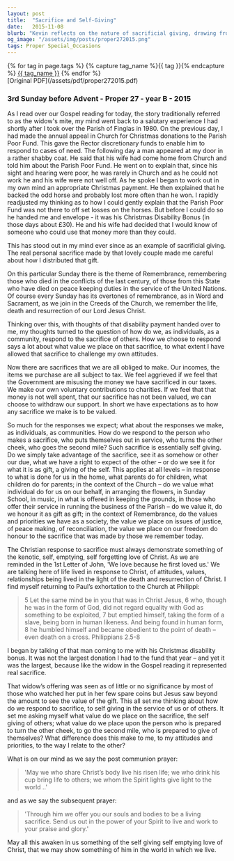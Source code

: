 ```yaml
---
layout: post
title:  "Sacrifice and Self-Giving"
date:   2015-11-08
blurb: "Kevin reflects on the nature of sacrificial giving, drawing from a personal experience with a parishioner's selfless donation. He emphasizes the importance of recognizing and valuing the sacrifices of others, whether in personal relationships, community service, or in remembrance of those who have served and sacrificed for the greater good. The sermon calls for a Christian response that embodies the self-emptying love of Christ, urging us to live in a way that honors the sacrifices made by others."
og_image: "/assets/img/posts/proper272015.png"
tags: Proper Special_Occasions
---    
```

<div class="tag-pills">
  {% for tag in page.tags %}
    {% capture tag_name %}{{ tag }}{% endcapture %}
    <a href="{{ site.baseurl }}/tag/{{ tag_name }}" class="tag-pill">{{ tag_name }}</a>
  {% endfor %}
</div>
[Original PDF](/assets/pdf/proper272015.pdf)

### 3rd Sunday before Advent - Proper 27 - year B - 2015

As I read over our Gospel reading for today, the story traditionally referred to as the widow's mite, my mind went back to a salutary experience I had shortly after I took over the Parish of Finglas in 1980. On the previous day, I had made the annual appeal in Church for Christmas donations to the Parish Poor Fund. This gave the Rector discretionary funds to enable him to respond to cases of need. The following day a man appeared at my door in a rather shabby coat. He said that his wife had come home from Church and told him about the Parish Poor Fund. He went on to explain that, since his sight and hearing were poor, he was rarely in Church and as he could not work he and his wife were not well off. As he spoke I began to work out in my own mind an appropriate Christmas payment. He then explained that he backed the odd horse and probably lost more often than he won. I rapidly readjusted my thinking as to how I could gently explain that the Parish Poor Fund was not there to off set losses on the horses. But before I could do so he handed me and envelope - it was his Christmas Disability Bonus (in those days about £30). He and his wife had decided that I would know of someone who could use that money more than they could.

This has stood out in my mind ever since as an example of sacrificial giving. The real personal sacrifice made by that lovely couple made me careful about how I distributed that gift.

On this particular Sunday there is the theme of Remembrance, remembering those who died in the conflicts of the last century, of those from this State who have died on peace keeping duties in the service of the United Nations. Of course every Sunday has its overtones of remembrance, as in Word and Sacrament, as we join in the Creeds of the Church, we remember the life, death and resurrection of our Lord Jesus Christ.

Thinking over this, with thoughts of that disability payment handed over to me, my thoughts turned to the question of how do we, as individuals, as a community, respond to the sacrifice of others. How we choose to respond says a lot about what value we place on that sacrifice, to what extent I have allowed that sacrifice to challenge my own attitudes.

Now there are sacrifices that we are all obliged to make. Our incomes, the items we purchase are all subject to tax. We feel aggrieved if we feel that the Government are misusing the money we have sacrificed in our taxes. We make our own voluntary contributions to charities. If we feel that that money is not well spent, that our sacrifice has not been valued, we can choose to withdraw our support. In short we have expectations as to how any sacrifice we make is to be valued.

So much for the responses we expect; what about the responses we make, as individuals, as communities. How do we respond to the person who makes a sacrifice, who puts themselves out in service, who turns the other cheek, who goes the second mile? Such sacrifice is essentially self giving. Do we simply take advantage of the sacrifice, see it as somehow or other our due, what we have a right to expect of the other – or do we see it for what it is as gift, a giving of the self. This applies at all levels – in response to what is done for us in the home, what parents do for children, what children do for parents; in the context of the Church – do we value what individual do for us on our behalf, in arranging the flowers, in Sunday School, in music, in what is offered in keeping the grounds, in those who offer their service in running the business of the Parish – do we value it, do we honour it as gift as gift; in the context of Remembrance, do the values and priorities we have as a society, the value we place on issues of justice, of peace making, of reconciliation, the value we place on our freedom do honour to the sacrifice that was made by those we remember today.

The Christian response to sacrifice must always demonstrate something of the kenotic, self, emptying, self forgetting love of Christ. As we are reminded in the 1st Letter of John, 'We love because he first loved us.' We are talking here of life lived in response to Christ, of attitudes, values, relationships being lived in the light of the death and resurrection of Christ. I find myself returning to Paul’s exhortation to the Church at Philippi:

> 5 Let the same mind be in you that was in Christ Jesus,
> 6 who, though he was in the form of God,
> did not regard equality with God
> as something to be exploited,
> 7 but emptied himself,
> taking the form of a slave,
> being born in human likeness.
> And being found in human form,
> 8 he humbled himself
> and became obedient to the point of death –
> even death on a cross.
> Philippians 2.5-8

I began by talking of that man coming to me with his Christmas disability bonus. It was not the largest donation I had to the fund that year – and yet it was the largest, because like the widow in the Gospel reading it represented real sacrifice.

That widow’s offering was seen as of little or no significance by most of those who watched her put in her few spare coins but Jesus saw beyond the amount to see the value of the gift. This all set me thinking about how do we respond to sacrifice, to self giving in the service of us or of others. It set me asking myself what value do we place on the sacrifice, the self giving of others; what value do we place upon the person who is prepared to turn the other cheek, to go the second mile, who is prepared to give of themselves? What difference does this make to me, to my attitudes and priorities, to the way I relate to the other?

What is on our mind as we say the post communion prayer:

> 'May we who share Christ’s body live his risen life;
> we who drink his cup bring life to others;
> we whom the Spirit lights give light to the world ..'

and as we say the subsequent prayer:

> 'Through him we offer you our souls and bodies
> to be a living sacrifice.
> Send us out in the power of your Spirit
> to live and work to your praise and glory.'

May all this awaken in us something of the self giving self emptying love of Christ, that we may show something of him in the world in which we live.
